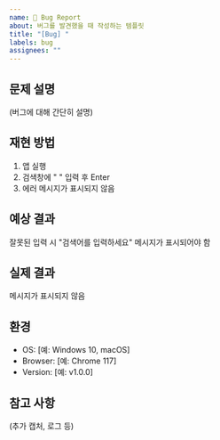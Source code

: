 ```yaml
---
name: 🐞 Bug Report
about: 버그를 발견했을 때 작성하는 템플릿
title: "[Bug] "
labels: bug
assignees: ""
---
```


## 문제 설명

(버그에 대해 간단히 설명)

## 재현 방법

1. 앱 실행
2. 검색창에 " " 입력 후 Enter
3. 에러 메시지가 표시되지 않음

## 예상 결과

잘못된 입력 시 "검색어를 입력하세요" 메시지가 표시되어야 함

## 실제 결과

메시지가 표시되지 않음

## 환경

- OS: [예: Windows 10, macOS]
- Browser: [예: Chrome 117]
- Version: [예: v1.0.0]

## 참고 사항

(추가 캡처, 로그 등)
